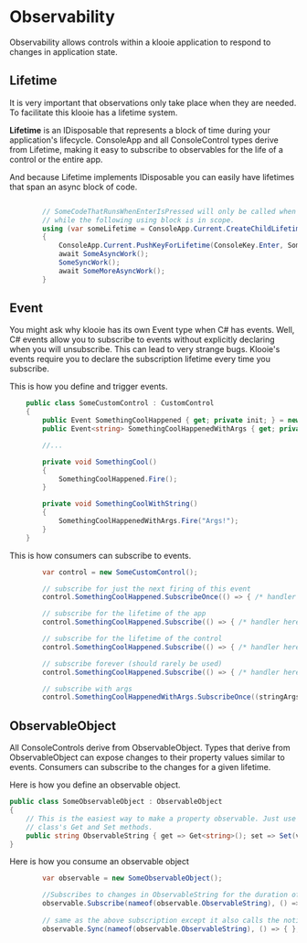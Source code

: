 ﻿# Observability

Observability allows controls within a klooie application to respond to changes in application state.

## Lifetime

It is very important that observations only take place when they are needed. To facilitate this klooie has a lifetime system.

**Lifetime** is an IDisposable that represents a block of time during your application's lifecycle. ConsoleApp and all ConsoleControl types derive from Lifetime, making it easy to subscribe to observables for the life of a control or the entire app.

And because Lifetime implements IDisposable you can easily have lifetimes that span an async block of code.

```cs

        // SomeCodeThatRunsWhenEnterIsPressed will only be called when the user presses the Enter key AND
        // while the following using block is in scope.
        using (var someLifetime = ConsoleApp.Current.CreateChildLifetime())
        {
            ConsoleApp.Current.PushKeyForLifetime(ConsoleKey.Enter, SomeCodeThatRunsWhenEnterIsPressed, someLifetime);
            await SomeAsyncWork();
            SomeSyncWork();
            await SomeMoreAsyncWork();
        }

```

## Event

You might ask why klooie has its own Event type when C# has events. Well, C# events allow you to subscribe to events without explicitly declaring when you will unsubscribe. This can lead to very strange bugs. Klooie's events require you to declare the subscription lifetime every time you subscribe. 

This is how you define and trigger events.

```cs
    public class SomeCustomControl : CustomControl
    {
        public Event SomethingCoolHappened { get; private init; } = new Event();
        public Event<string> SomethingCoolHappenedWithArgs { get; private init; } = new Event<string>();

        //...

        private void SomethingCool()
        {
            SomethingCoolHappened.Fire();
        }

        private void SomethingCoolWithString()
        {
            SomethingCoolHappenedWithArgs.Fire("Args!");
        }
    }

```

This is how consumers can subscribe to events.

```cs
        var control = new SomeCustomControl();

        // subscribe for just the next firing of this event
        control.SomethingCoolHappened.SubscribeOnce(() => { /* handler here */ });

        // subscribe for the lifetime of the app
        control.SomethingCoolHappened.Subscribe(() => { /* handler here */ }, ConsoleApp.Current);

        // subscribe for the lifetime of the control
        control.SomethingCoolHappened.Subscribe(() => { /* handler here */ }, control);

        // subscribe forever (should rarely be used)
        control.SomethingCoolHappened.Subscribe(() => { /* handler here */}, Lifetime.Forever);

        // subscribe with args
        control.SomethingCoolHappenedWithArgs.SubscribeOnce((stringArgs) => { /* handler here that gets access to the args */ });


```

## ObservableObject

All ConsoleControls derive from ObservableObject. Types that derive from ObservableObject can expose changes to their property values similar to events. Consumers can subscribe to the changes for a given lifetime.

Here is how you define an observable object.

```cs
public class SomeObservableObject : ObservableObject
{
    // This is the easiest way to make a property observable. Just use the base
    // class's Get and Set methods. 
    public string ObservableString { get => Get<string>(); set => Set(value); }
}

```

Here is how you consume an observable object

```cs
        var observable = new SomeObservableObject();

        //Subscribes to changes in ObservableString for the duration of the app
        observable.Subscribe(nameof(observable.ObservableString), () => { }, ConsoleApp.Current);
        
        // same as the above subscription except it also calls the notification callback one time when the subscription is registered
        observable.Sync(nameof(observable.ObservableString), () => { }, ConsoleApp.Current);

```
